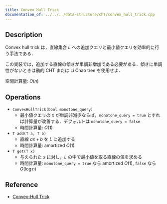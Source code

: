 ```yaml
---
title: Convex Hull Trick
documentation_of: ../../../data-structure/cht/convex_hull_trick.cpp
---
```


## Description

Convex hull trick は，直線集合 $L$ への追加クエリと最小値クエリを効率的に行う手法である．

この実装では，追加する直線の傾きが単調非増加である必要がある．傾きに単調性がないときは動的 CHT または Li Chao tree を使用せよ．

空間計算量: $O(n)$

## Operations

- `ConvexHullTrick(bool monotone_query)`
    - 最小値クエリの $x$ が単調非減少ならば，`monotone_query = true` とすれば計算量が改善する．デフォルトは `monotone_query = false`
    - 時間計算量: $O(1)$
- `T add(T a, T b)`
    - 直線 $ax + b$ を $L$ に追加する
    - 時間計算量: $\mathrm{amortized}\ O(1)$
- `T get(T x)`
    - 与えられた $x$ に対し，$L$ の中で最小値を取る直線の値を求める
    - 時間計算量: `monotone_query = true` なら $\mathrm{amortized}\ O(1)$, `false` なら $O(\log n)$

## Reference

- [Convex-Hull Trick](https://satanic0258.hatenablog.com/entry/2016/08/16/181331)